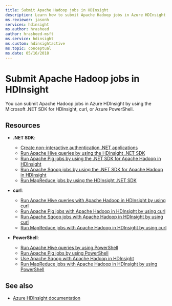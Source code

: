 ```yaml
---
title: Submit Apache Hadoop jobs in HDInsight 
description: Learn how to submit Apache Hadoop jobs in Azure HDInsight.
ms.reviewer: jasonh
services: hdinsight
ms.author: hrasheed
author: hrasheed-msft
ms.service: hdinsight
ms.custom: hdinsightactive
ms.topic: conceptual
ms.date: 05/16/2018
---
```

# Submit Apache Hadoop jobs in HDInsight

You can submit Apache Hadoop jobs in Azure HDInsight by using the Microsoft .NET SDK for HDInsight, curl, or Azure PowerShell.

## Resources

- **.NET SDK**:

  - [Create non-interactive authentication .NET applications](../hdinsight-create-non-interactive-authentication-dotnet-applications.md)
  - [Run Apache Hive queries by using the HDInsight .NET SDK](apache-hadoop-use-hive-dotnet-sdk.md)
  - [Run Apache Pig jobs by using the .NET SDK for Apache Hadoop in HDInsight](apache-hadoop-use-pig-dotnet-sdk.md)
  - [Run Apache Sqoop jobs by using the .NET SDK for Apache Hadoop in HDInsight](apache-hadoop-use-sqoop-dotnet-sdk.md)
  - [Run MapReduce jobs by using the HDInsight .NET SDK](apache-hadoop-use-mapreduce-dotnet-sdk.md)

- **curl**:

  - [Run Apache Hive queries with Apache Hadoop in HDInsight by using curl](apache-hadoop-use-hive-curl.md)
  - [Run Apache Pig jobs with Apache Hadoop in HDInsight by using curl](apache-hadoop-use-pig-curl.md)
  - [Run Apache Sqoop jobs with Apache Hadoop in HDInsight by using curl](apache-hadoop-use-sqoop-curl.md)
  - [Run MapReduce jobs with Apache Hadoop in HDInsight by using curl](apache-hadoop-use-mapreduce-curl.md)

- **PowerShell**:

  - [Run Apache Hive queries by using PowerShell](apache-hadoop-use-hive-powershell.md)
  - [Run Apache Pig jobs by using PowerShell](apache-hadoop-use-pig-powershell.md)
  - [Use Apache Sqoop with Apache Hadoop in HDInsight](apache-hadoop-use-sqoop-powershell.md)
  - [Run MapReduce jobs with Apache Hadoop in HDInsight by using PowerShell](apache-hadoop-use-mapreduce-powershell.md)

## See also

- [Azure HDInsight documentation](https://docs.microsoft.com/azure/hdinsight/)
